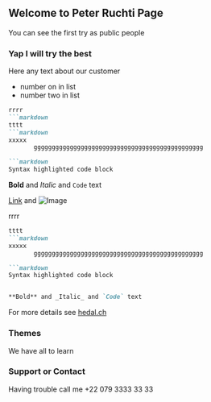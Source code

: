 ## Welcome to Peter Ruchti Page

You can see the first try as public people


### Yap I will try the best

Here any text about our customer
- number on in list
- number two in list

```markdown
rrrr
```markdown
tttt
```markdown
xxxxx
       ggggggggggggggggggggggggggggggggggggggggggggggg

```markdown
Syntax highlighted code block
```

**Bold** and _Italic_ and `Code` text

[Link](url) and ![Image](src)


rrrr
```markdown
tttt
```markdown
xxxxx
       ggggggggggggggggggggggggggggggggggggggggggggggg

```markdown
Syntax highlighted code block


**Bold** and _Italic_ and `Code` text
```

For more details see [hedal.ch](http://hedal.ch)

### Themes

We have all to learn

### Support or Contact

Having trouble call me +22 079 3333 33 33
